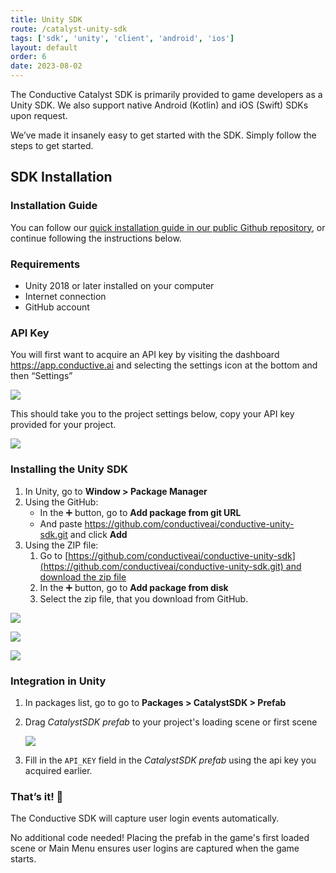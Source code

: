 ```yaml
---
title: Unity SDK
route: /catalyst-unity-sdk
tags: ['sdk', 'unity', 'client', 'android', 'ios']
layout: default
order: 6
date: 2023-08-02
---
```


The Conductive Catalyst SDK is primarily provided to game developers as a Unity SDK. We also support native Android (Kotlin) and iOS (Swift) SDKs upon request.

We’ve made it insanely easy to get started with the SDK. Simply follow the steps to get started.

## SDK Installation

### Installation Guide

You can follow our [quick installation guide in our public Github repository](https://github.com/conductiveai/conductive-unity-sdk), or continue following the instructions below.

### Requirements

- Unity 2018 or later installed on your computer
- Internet connection
- GitHub account

### API Key

You will first want to acquire an API key by visiting the dashboard <https://app.conductive.ai> and selecting the settings icon at the bottom and then “Settings”

![](https://github.com/conductiveai/conductive-unity-sdk/blob/main/.github/settings.png?raw=true)

This should take you to the project settings below, copy your API key provided for your project.

![](https://github.com/conductiveai/conductive-unity-sdk/blob/main/.github/settings2.png?raw=true)

### Installing the Unity SDK

1. In Unity, go to **Window > Package Manager**
2. Using the GitHub:
    - In the ➕ button, go to **Add package from git URL**
    - And paste <https://github.com/conductiveai/conductive-unity-sdk.git> and click **Add**
3. Using the ZIP file:
    1. Go to [https://github.com/conductiveai/conductive-unity-sdk](https://github.com/conductiveai/conductive-unity-sdk.git) and [download the zip file](https://github.com/conductiveai/conductive-unity-sdk/archive/refs/heads/main.zip)
    2. In the ➕ button, go to **Add package from disk**
    3. Select the zip file, that you download from GitHub.

![](https://github.com/conductiveai/conductive-unity-sdk/blob/main/.github/step1.png?raw=true)

![](https://github.com/conductiveai/conductive-unity-sdk/blob/main/.github/step2.png?raw=true)

![](https://github.com/conductiveai/conductive-unity-sdk/blob/main/.github/step3.png?raw=true)

### Integration in Unity

1. In packages list, go to go to **Packages > CatalystSDK > Prefab**
2. Drag *CatalystSDK prefab* to your project's loading scene or first scene

    ![](https://github.com/conductiveai/conductive-unity-sdk/blob/main/.github/add-game-object.png?raw=true)

3. Fill in the `API_KEY` field in the *CatalystSDK prefab* using the api key you acquired earlier.

### That’s it! 🚀

The Conductive SDK will capture user login events automatically.

No additional code needed! Placing the prefab in the game's first loaded scene or Main Menu ensures user logins are captured when the game starts.
